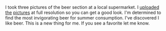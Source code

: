 I took three pictures of the beer section at a local supermarket. I <a href="http://scripting.com/images/2020/07/16/beers3.jpeg">uploaded</a> <a href="http://scripting.com/images/2020/07/16/beers2.jpeg">the</a> <a href="http://scripting.com/images/2020/07/16/beers1.jpeg">pictures</a> at full resolution so you can get a good look. I'm determined to find the most invigorating beer for summer consumption. I've discovered I like beer. This is a new thing for me. If you see a favorite let me know. 
